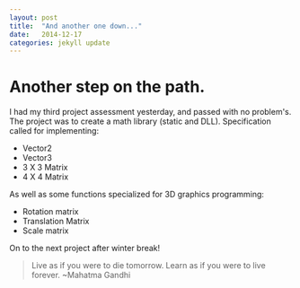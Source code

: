 ```yaml
---
layout: post
title:  "And another one down..."
date:   2014-12-17
categories: jekyll update
---
```

Another step on the path.
=========================

I had my third project assessment yesterday, and passed with no problem's. The project was to create a math library (static and DLL).
Specification called for implementing:

+   Vector2
+   Vector3
+   3 X 3 Matrix
+   4 X 4 Matrix
    
As well as some functions specialized for 3D graphics programming:

+   Rotation matrix
+   Translation Matrix
+   Scale matrix

On to the next project after winter break!


> Live as if you were to die tomorrow. Learn as if you were to live forever.
> ~Mahatma Gandhi

